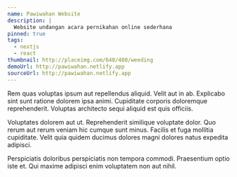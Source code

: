 ```yaml
---
name: Pawiwahan Website
description: |
  Website undangan acara pernikahan online sederhana
pinned: true
tags:
  - nextjs
  - react
thumbnail: http://placeimg.com/640/480/weeding
demoUrl: http://pawiwahan.netlify.app
sourceUrl: http://pawiwahan.netlify.app
---
```


Rem quas voluptas ipsum aut repellendus aliquid. Velit aut in ab. Explicabo sint sunt ratione dolorem ipsa animi. Cupiditate corporis doloremque reprehenderit. Voluptas architecto sequi aliquid est quis officiis.

Voluptates dolorem aut ut. Reprehenderit similique voluptate dolor. Quo rerum aut rerum veniam hic cumque sunt minus. Facilis et fuga mollitia cupiditate. Velit quia quidem ducimus dolores magni dolores natus expedita adipisci.

Perspiciatis doloribus perspiciatis non tempora commodi. Praesentium optio iste et. Qui maxime adipisci enim voluptatem non aut nihil.
